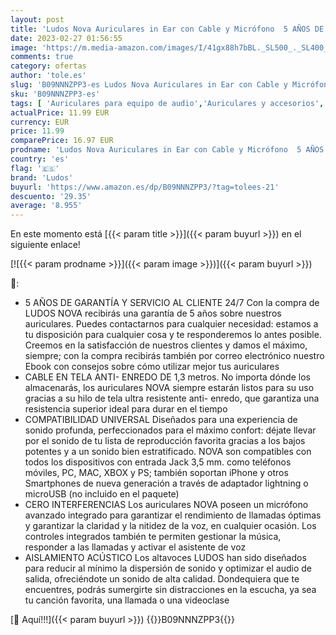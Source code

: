 ```yaml
---
layout: post
title: 'Ludos Nova Auriculares in Ear con Cable y Micrófono  5 AÑOS DE GARANTÍA  Cascos Aislantes Ruidos con Jack 3.5mm  Audífonos con Sonido iPhone  Samsung  Huawei  Xiaomi  MI'
date: 2023-02-27 01:56:55
image: 'https://m.media-amazon.com/images/I/41gx88h7bBL._SL500_._SL400_.jpg'
comments: true
category: ofertas
author: 'tole.es'
slug: 'B09NNNZPP3-es Ludos Nova Auriculares in Ear con Cable y Micrófono 5 AÑOS...'
sku: 'B09NNNZPP3-es'
tags: [ 'Auriculares para equipo de audio','Auriculares y accesorios','Electrónica','iphone','ludos','🇪🇸', ]
actualPrice: 11.99 EUR
currency: EUR
price: 11.99
comparePrice: 16.97 EUR
prodname: 'Ludos Nova Auriculares in Ear con Cable y Micrófono  5 AÑOS DE GARANTÍA  Cascos Aislantes Ruidos con Jack 3.5mm  Audífonos con Sonido iPhone  Samsung  Huawei  Xiaomi  MI'
country: 'es'
flag: '🇪🇸'
brand: 'Ludos'
buyurl: 'https://www.amazon.es/dp/B09NNNZPP3/?tag=tolees-21'
descuento: '29.35'
average: '8.955'
---
```


En este momento está [{{< param title >}}]({{< param buyurl >}}) en el siguiente enlace!

[![{{< param prodname >}}]({{< param image >}})]({{< param buyurl >}})

🔎:

- 5 AÑOS DE GARANTÍA Y SERVICIO AL CLIENTE 24/7 Con la compra de LUDOS NOVA recibirás una garantía de 5 años sobre nuestros auriculares. Puedes contactarnos para cualquier necesidad: estamos a tu disposición para cualquier cosa y te responderemos lo antes posible. Creemos en la satisfacción de nuestros clientes y damos el máximo, siempre; con la compra recibirás también por correo electrónico nuestro Ebook con consejos sobre cómo utilizar mejor tus auriculares
- CABLE EN TELA ANTI- ENREDO DE 1,3 metros. No importa dónde los almacenarás, los auriculares NOVA siempre estarán listos para su uso gracias a su hilo de tela ultra resistente anti- enredo, que garantiza una resistencia superior ideal para durar en el tiempo
- COMPATIBILIDAD UNIVERSAL Diseñados para una experiencia de sonido profunda, perfeccionados para el máximo confort: déjate llevar por el sonido de tu lista de reproducción favorita gracias a los bajos potentes y a un sonido bien estratificado. NOVA son compatibles con todos los dispositivos con entrada Jack 3,5 mm. como teléfonos móviles, PC, MAC, XBOX y PS; también soportan iPhone y otros Smartphones de nueva generación a través de adaptador lightning o microUSB (no incluido en el paquete)
- CERO INTERFERENCIAS Los auriculares NOVA poseen un micrófono avanzado integrado para garantizar el rendimiento de llamadas óptimas y garantizar la claridad y la nitidez de la voz, en cualquier ocasión. Los controles integrados también te permiten gestionar la música, responder a las llamadas y activar el asistente de voz
- AISLAMIENTO ACÚSTICO Los altavoces LUDOS han sido diseñados para reducir al mínimo la dispersión de sonido y optimizar el audio de salida, ofreciéndote un sonido de alta calidad. Dondequiera que te encuentres, podrás sumergirte sin distracciones en la escucha, ya sea tu canción favorita, una llamada o una videoclase

[🛒 Aquí!!!]({{< param buyurl >}})
{{<world>}}B09NNNZPP3{{</world>}}
